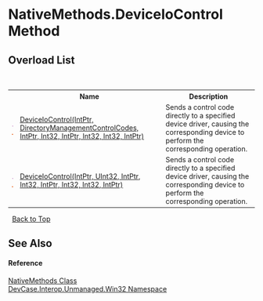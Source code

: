# NativeMethods.DeviceIoControl Method 
 


## Overload List
&nbsp;<table><tr><th></th><th>Name</th><th>Description</th></tr><tr><td>![Public method](media/pubmethod.gif "Public method")![Static member](media/static.gif "Static member")</td><td><a href="M_DevCase_Interop_Unmanaged_Win32_NativeMethods_DeviceIoControl">DeviceIoControl(IntPtr, DirectoryManagementControlCodes, IntPtr, Int32, IntPtr, Int32, Int32, IntPtr)</a></td><td>
Sends a control code directly to a specified device driver, causing the corresponding device to perform the corresponding operation.</td></tr><tr><td>![Public method](media/pubmethod.gif "Public method")![Static member](media/static.gif "Static member")</td><td><a href="M_DevCase_Interop_Unmanaged_Win32_NativeMethods_DeviceIoControl_1">DeviceIoControl(IntPtr, UInt32, IntPtr, Int32, IntPtr, Int32, Int32, IntPtr)</a></td><td>
Sends a control code directly to a specified device driver, causing the corresponding device to perform the corresponding operation.</td></tr></table>&nbsp;
<a href="#nativemethods.deviceiocontrol-method">Back to Top</a>

## See Also


#### Reference
<a href="T_DevCase_Interop_Unmanaged_Win32_NativeMethods">NativeMethods Class</a><br /><a href="N_DevCase_Interop_Unmanaged_Win32">DevCase.Interop.Unmanaged.Win32 Namespace</a><br />